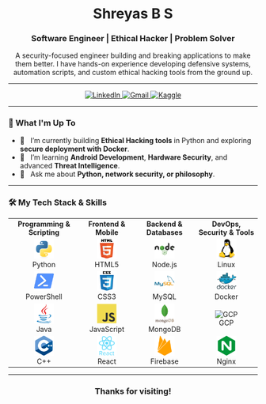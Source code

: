 <div align="center">

# Shreyas B S

### Software Engineer | Ethical Hacker | Problem Solver

A security-focused engineer building and breaking applications to make them better. I have hands-on experience developing defensive systems, automation scripts, and custom ethical hacking tools from the ground up.

---

<p align="center">
  <a href="https://www.linkedin.com/in/shreyas1860" target="_blank">
    <img src="https://img.shields.io/badge/LinkedIn-0077B5?style=for-the-badge&logo=linkedin&logoColor=white" alt="LinkedIn"/>
  </a>
  <a href="mailto:shreyas1860@gmail.com">
    <img src="https://img.shields.io/badge/Gmail-D14836?style=for-the-badge&logo=gmail&logoColor=white" alt="Gmail"/>
  </a>
  <a href="https://www.kaggle.com/ashborn7" target="_blank">
    <img src="https://img.shields.io/badge/Kaggle-20BEFF?style=for-the-badge&logo=kaggle&logoColor=white" alt="Kaggle"/>
  </a>
</p>

</div>

---

### 🚀 What I'm Up To

- 🔭 &nbsp; I’m currently building **Ethical Hacking tools** in Python and exploring **secure deployment with Docker**.
- 🌱 &nbsp; I’m learning **Android Development**, **Hardware Security**, and advanced **Threat Intelligence**.
- 💬 &nbsp; Ask me about **Python, network security, or philosophy**.

---

### 🛠️ My Tech Stack & Skills

<table>
  <tr>
    <td align="center"><strong>Programming & Scripting</strong></td>
    <td align="center"><strong>Frontend & Mobile</strong></td>
    <td align="center"><strong>Backend & Databases</strong></td>
    <td align="center"><strong>DevOps, Security & Tools</strong></td>
  </tr>
  <tr>
    <td align="center">
      <img src="https://raw.githubusercontent.com/devicons/devicon/master/icons/python/python-original.svg" width="40" height="40" alt="Python" /><br>Python
    </td>
    <td align="center">
      <img src="https://raw.githubusercontent.com/devicons/devicon/master/icons/html5/html5-original-wordmark.svg" width="40" height="40" alt="HTML5" /><br>HTML5
    </td>
    <td align="center">
      <img src="https://raw.githubusercontent.com/devicons/devicon/master/icons/nodejs/nodejs-original-wordmark.svg" width="40" height="40" alt="Node.js" /><br>Node.js
    </td>
    <td align="center">
      <img src="https://raw.githubusercontent.com/devicons/devicon/master/icons/linux/linux-original.svg" width="40" height="40" alt="Linux" /><br>Linux
    </td>
  </tr>
  <tr>
    <td align="center">
      <img src="https://raw.githubusercontent.com/devicons/devicon/master/icons/powershell/powershell-original.svg" width="40" height="40" alt="PowerShell" /><br>PowerShell
    </td>
    <td align="center">
      <img src="https://raw.githubusercontent.com/devicons/devicon/master/icons/css3/css3-original-wordmark.svg" width="40" height="40" alt="CSS3" /><br>CSS3
    </td>
    <td align="center">
      <img src="https://raw.githubusercontent.com/devicons/devicon/master/icons/mysql/mysql-original-wordmark.svg" width="40" height="40" alt="MySQL" /><br>MySQL
    </td>
    <td align="center">
      <img src="https://raw.githubusercontent.com/devicons/devicon/master/icons/docker/docker-original-wordmark.svg" width="40" height="40" alt="Docker" /><br>Docker
    </td>
  </tr>
  <tr>
    <td align="center">
      <img src="https://raw.githubusercontent.com/devicons/devicon/master/icons/java/java-original.svg" width="40" height="40" alt="Java" /><br>Java
    </td>
    <td align="center">
      <img src="https://raw.githubusercontent.com/devicons/devicon/master/icons/javascript/javascript-original.svg" width="40" height="40" alt="JavaScript" /><br>JavaScript
    </td>
     <td align="center">
      <img src="https://raw.githubusercontent.com/devicons/devicon/master/icons/mongodb/mongodb-original-wordmark.svg" width="40" height="40" alt="MongoDB" /><br>MongoDB
    </td>
    <td align="center">
      <img src="https://www.vectorlogo.zone/logos/google_cloud/google_cloud-icon.svg" width="40" height="40" alt="GCP" /><br>GCP
    </td>
  </tr>
   <tr>
    <td align="center">
      <img src="https://raw.githubusercontent.com/devicons/devicon/master/icons/cplusplus/cplusplus-original.svg" width="40" height="40" alt="C++" /><br>C++
    </td>
    <td align="center">
      <img src="https://raw.githubusercontent.com/devicons/devicon/master/icons/react/react-original-wordmark.svg" width="40" height="40" alt="React" /><br>React
    </td>
    <td align="center">
      <img src="https://raw.githubusercontent.com/devicons/devicon/master/icons/firebase/firebase-plain.svg" width="40" height="40" alt="Firebase" /><br>Firebase
    </td>
    <td align="center">
      <img src="https://raw.githubusercontent.com/devicons/devicon/master/icons/nginx/nginx-original.svg" width="40" height="40" alt="Nginx" /><br>Nginx
    </td>
  </tr>
</table>

---
<div align="center">

### Thanks for visiting!

</div>
